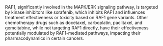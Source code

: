RAF1, significantly involved in the MAPK/ERK signaling pathway, is targeted by kinase inhibitors like sorafenib, which inhibits RAF1 and influences treatment effectiveness or toxicity based on RAF1 gene variants. Other chemotherapy drugs such as docetaxel, carboplatin, paclitaxel, and gemcitabine, while not targeting RAF1 directly, have their effectiveness potentially modulated by RAF1-mediated pathways, impacting their pharmacodynamics in certain cancers.